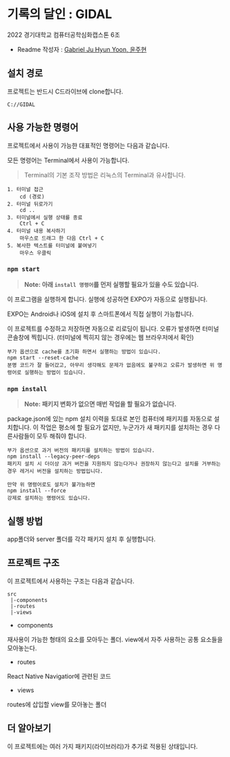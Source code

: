 # 기록의 달인 : GIDAL

2022 경기대학교 컴퓨터공학심화캡스톤 6조

- Readme 작성자 :  [Gabriel Ju Hyun Yoon, 윤주현](https://github.com/gabrielyoon7)

## 설치 경로

프로젝트는 반드시 C드라이브에 clone합니다.

    C://GIDAL

## 사용 가능한 명령어

프로젝트에서 사용이 가능한 대표적인 명령어는 다음과 같습니다.

모든 명령어는 Terminal에서 사용이 가능합니다.

> Terminal의 기본 조작 방법은 리눅스의 Terminal과 유사합니다.

    1. 터미널 접근
        cd (경로)
    2. 터미널 뒤로가기
        cd ..
    3. 터미널에서 실행 상태를 종료
        Ctrl + C
    4. 터미널 내용 복사하기
        마우스로 드래그 한 다음 Ctrl + C
    5. 복사한 텍스트를 터미널에 붙여넣기
        마우스 우클릭


### `npm start`
> **Note: 아래 `install 명령어`를 먼저 실행할 필요가 있을 수도 있습니다.**

이 프로그램을 실행하게 합니다.
실행에 성공하면 EXPO가 자동으로 실행됩니다.

EXPO는 Android나 iOS에 설치 후 스마트폰에서 직접 실행이 가능합니다.

이 프로젝트를 수정하고 저장하면 자동으로 리로딩이 됩니다.
오류가 발생하면 터미널 콘솔창에 찍힙니다. (터미널에 찍히지 않는 경우에는 웹 브라우저에서 확인)

    부가 옵션으로 cache를 초기화 하면서 실행하는 방법이 있습니다.
    npm start --reset-cache
    분명 코드가 잘 들어갔고, 아무리 생각해도 문제가 없음에도 불구하고 오류가 발생하면 위 명령어로 실행하는 방법이 있습니다.


### `npm install`

> **Note: 패키지 변화가 없으면 매번 작업을 할 필요가 없습니다.**

package.json에 있는 npm 설치 이력을 토대로 본인 컴퓨터에 패키지를 자동으로 설치합니다.
이 작업은 평소에 할 필요가 없지만, 누군가가 새 패키지를 설치하는 경우 다른사람들이 모두 해줘야 합니다.

    부가 옵션으로 과거 버전의 패키지를 설치하는 방법이 있습니다.
    npm install --legacy-peer-deps
    패키지 설치 시 더이상 과거 버전을 지원하지 않는다거나 권장하지 않는다고 설치를 거부하는 경우 레거시 버전을 설치하는 방법입니다.

    만약 위 명령어로도 설치가 불가능하면
    npm install --force
    강제로 설치하는 명령어도 있습니다.

## 실행 방법

app폴더와 server 폴더를 각각 패키지 설치 후 실행합니다.

## 프로젝트 구조

이 프로젝트에서 사용하는 구조는 다음과 같습니다.

    src
     |-components
     |-routes
     |-views

- components

재사용이 가능한 형태의 요소를 모아두는 폴더. view에서 자주 사용하는 공통 요소들을 모아놓는다.

- routes

React Native Navigatior에 관련된 코드

- views

routes에 삽입할 view를 모아놓는 폴더


## 더 알아보기

이 프로젝트에는 여러 가지 패키지(라이브러리)가 추가로 적용된 상태입니다.
